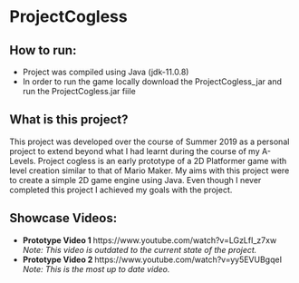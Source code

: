 <h1>ProjectCogless</h1>

<h2>How to run:</h2>
<ul>
<li>Project was compiled using Java (jdk-11.0.8)</li>
<li>In order to run the game locally download the ProjectCogless_jar and run the ProjectCogless.jar fiile</li>
</ul>

<h2>What is this project?</h2>
<p>
This project was developed over the course of Summer 2019 as a personal project to extend beyond what I had learnt during the course of my A-Levels. Project cogless is an early prototype of a 2D Platformer game with level creation similar to that of Mario Maker. My aims with this project were to create a simple 2D game engine using Java. Even though I never completed this project I achieved my goals with the project.
</p>
  
<h2>Showcase Videos:</h2>
<ul>
<li><b>Prototype Video 1 </b> https://www.youtube.com/watch?v=LGzLfI_z7xw <i> Note: This video is outdated to the current state of the project.</i>
<li><b>Prototype Video 2 </b> https://www.youtube.com/watch?v=yy5EVUBgqeI <i> Note: This is the most up to date video.</i>
</ul>
